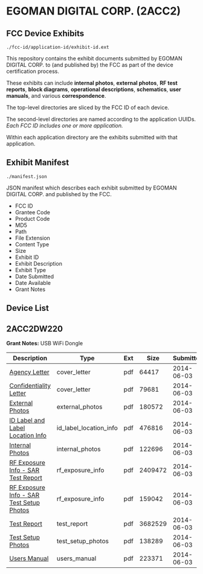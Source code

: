 # EGOMAN DIGITAL CORP. (2ACC2)
## FCC Device Exhibits

```
./fcc-id/application-id/exhibit-id.ext
```

This repository contains the exhibit documents submitted by EGOMAN DIGITAL CORP. to (and published by) the FCC as part of the device certification process.

These exhibits can include **internal photos**, **external photos**, **RF test reports**, **block diagrams**, **operational descriptions**, **schematics**, **user manuals**, and various **correspondence**.

The top-level directories are sliced by the FCC ID of each device.

The second-level directories are named according to the application UUIDs. *Each FCC ID includes one or more application.*

Within each application directory are the exhibits submitted with that application. 

## Exhibit Manifest

```
./manifest.json
```

JSON manifest which describes each exhibit submitted by EGOMAN DIGITAL CORP. and published by the FCC.

- FCC ID
- Grantee Code
- Product Code
- MD5
- Path
- File Extension
- Content Type
- Size
- Exhibit ID
- Exhibit Description
- Exhibit Type
- Date Submitted
- Date Available
- Grant Notes

## Device List
## 2ACC2DW220
**Grant Notes:** USB WiFi Dongle

| Description | Type | Ext | Size | Submitted | Available |
| ----------- | ---- | --- | ---- | --------- | --------- |
| [Agency Letter](2ACC2DW220/cc1718f86208370e1216565717c5ecb3/2285022.pdf) | cover_letter | pdf | 64417 | 2014-06-03 | 2014-06-03 |
| [Confidentiality Letter](2ACC2DW220/cc1718f86208370e1216565717c5ecb3/2285023.pdf) | cover_letter | pdf | 79681 | 2014-06-03 | 2014-06-03 |
| [External Photos](2ACC2DW220/cc1718f86208370e1216565717c5ecb3/2285024.pdf) | external_photos | pdf | 180572 | 2014-06-03 | 2014-06-03 |
| [ID Label and Label Location Info](2ACC2DW220/cc1718f86208370e1216565717c5ecb3/2285025.pdf) | id_label_location_info | pdf | 476816 | 2014-06-03 | 2014-06-03 |
| [Internal Photos](2ACC2DW220/cc1718f86208370e1216565717c5ecb3/2285026.pdf) | internal_photos | pdf | 122696 | 2014-06-03 | 2014-06-03 |
| [RF Exposure Info - SAR Test Report](2ACC2DW220/cc1718f86208370e1216565717c5ecb3/2285029.pdf) | rf_exposure_info | pdf | 2409472 | 2014-06-03 | 2014-06-03 |
| [RF Exposure Info - SAR Test Setup Photos](2ACC2DW220/cc1718f86208370e1216565717c5ecb3/2285030.pdf) | rf_exposure_info | pdf | 159042 | 2014-06-03 | 2014-06-03 |
| [Test Report](2ACC2DW220/cc1718f86208370e1216565717c5ecb3/2285033.pdf) | test_report | pdf | 3682529 | 2014-06-03 | 2014-06-03 |
| [Test Setup Photos](2ACC2DW220/cc1718f86208370e1216565717c5ecb3/2285034.pdf) | test_setup_photos | pdf | 138289 | 2014-06-03 | 2014-06-03 |
| [Users Manual](2ACC2DW220/cc1718f86208370e1216565717c5ecb3/2285035.pdf) | users_manual | pdf | 223371 | 2014-06-03 | 2014-06-03 |
